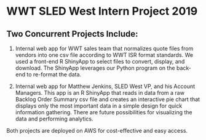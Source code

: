 # WWT SLED West Intern Project 2019
## Two Concurrent Projects Include:
1) Internal web app for WWT sales team that normalizes quote files from vendors into one csv file according to WWT ISR format standards. We used a front-end R ShinyApp to select files to convert, display, and download. The ShinyApp leverages our Python program on the back-end to re-format the data. 

2) Internal web app for Matthew Jenkins, SLED West VP, and his Account Managers. This app is an R ShinyApp that reads in data from a raw Backlog Order Summary csv file and creates an interactive pie chart that displays only the most important data in a simple design for quick information gathering. There are future possibilities for visualizing the data and performing analytics.

Both projects are deployed on AWS for cost-effective and easy access.
